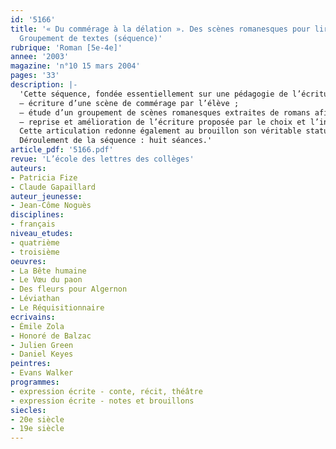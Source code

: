```yaml
---
id: '5166'
title: '« Du commérage à la délation ». Des scènes romanesques pour lire et écrire.
  Groupement de textes (séquence)'
rubrique: 'Roman [5e-4e]'
annee: '2003'
magazine: 'n°10 15 mars 2004'
pages: '33'
description: |-
  'Cette séquence, fondée essentiellement sur une pédagogie de l’écriture, prend pour objet d’étude la scène romanesque. Celle-ci est un lieu de concentration dramatique, symbolique et esthétique fort. D’où l’intérêt d’en faire un objet d’apprentissage. Travailler sur une scène romanesque permet de dédramatiser l’écriture en montrant à chacun que l’imagination n’est pas une incontournable clé d’accès. Le récit se construira à partir d’une représentation du réel commune à chacun. Le dispositif mis en place repose sur trois grands mouvements :
  – écriture d’une scène de commérage par l’élève ;
  – étude d’un groupement de scènes romanesques extraites de romans afin de montrer une diversité de perspectives, de contextes, d’outils syntaxiques et lexicaux utilisés ;
  – reprise et amélioration de l’écriture proposée par le choix et l’intégration d’outils mis en évidence au cours de la séquence.
  Cette articulation redonne également au brouillon son véritable statut : son amélioration est rendue possible par la mise en œuvre d’outils nouveaux.
  Déroulement de la séquence : huit séances.'
article_pdf: '5166.pdf'
revue: 'L’école des lettres des collèges'
auteurs:
- Patricia Fize
- Claude Gapaillard
auteur_jeunesse:
- Jean-Côme Noguès
disciplines:
- français
niveau_etudes:
- quatrième
- troisième
oeuvres:
- La Bête humaine
- Le Vœu du paon
- Des fleurs pour Algernon
- Léviathan
- Le Réquisitionnaire
ecrivains:
- Émile Zola
- Honoré de Balzac
- Julien Green
- Daniel Keyes
peintres:
- Evans Walker
programmes:
- expression écrite - conte, récit, théâtre
- expression écrite - notes et brouillons
siecles:
- 20e siècle
- 19e siècle
---
```

